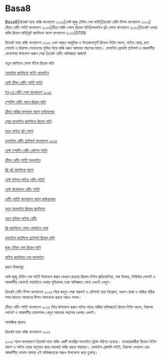 # Basa8
Basa8|ক্রিকেট ম্যাচ বাজি বাংলাদেশ ২০২৫|বেস্ট জুজু টেবিল গেম সাইট|ক্রিকেট বেটিং টিপস বাংলাদেশ ২০২৫|ক্রীড়া বেটিং সাইট বাংলাদেশ ২০২৫|ক্রীড়া বাজি গেমস রিয়েল মানি|অনলাইন স্লট গেমস বাংলাদেশ ২০২৫|ক্রিকেট ওভার বাজি রিয়েল মানি|স্লট ক্যাসিনো অ্যাপ বাংলাদেশ ২০২৫|0708

ক্রিকেট ম্যাচ বাজি বাংলাদেশ ২০২৫ এখন আরও আধুনিক ও উত্তেজনাপূর্ণ! রিয়েল-টাইম অডস, লাইভ স্কোর, দ্রুত পেমেন্ট ও নিরাপদ লেনদেনের সুবিধা নিয়ে বাজি ধরুন আপনার পছন্দের ম্যাচে। মোবাইল ফ্রেন্ডলি প্ল্যাটফর্ম ও আকর্ষণীয় বোনাসসহ উপভোগ করুন সেরা ক্রিকেট বেটিং অভিজ্ঞতা আজই!

নতুন কাসিনো গেমস উইথ রিয়েল মানি

<a href="https://basa23hub.com/">মোবাইল ক্যাসিনো সাইট অনলাইন</a>

<a href="https://basa23hub.net/">বেস্ট ক্রীড়া বেটিং সাইট সাইট</a>

<a href="https://basa23sx.com/">ইন-প্লে বেটিং সেবা বাংলাদেশ ২০২৫</a>

<a href="https://basa23sx.net/">স্পোর্টস বেটিং অ্যাপ রিয়েল মানি</a>

<a href="https://basa23wap.net/">ক্রীড়া বাজির ফলাফল অ্যাপ ডাউনলোড</a>

<a href="https://basa23wap.com/">সেরা অনলাইন ক্যাসিনো রিয়েল মানি</a>

<a href="https://basa23now.net/">নতুন লাইভ স্লট গেমস</a>

<a href="https://basa23pro.com/">মোবাইল বেটিং প্ল্যাটফর্ম বাংলাদেশ ২০২৫</a>

<a href="https://basa23pro.net/">বেস্ট স্পোর্টস বেটিং কৌশল সাইট</a>

<a href="https://basa23vip.net/">ক্রীড়া বেটিং সাইট অনলাইন</a>

<a href="https://basa23us.net/">ফ্রি স্লট ক্যাসিনো অ্যাপ</a>

<a href="https://basa23vip.com/">বেস্ট ফুটবল লাইভ বেটিং সাইট</a>

<a href="https://basa23us.com/">বেস্ট বাস্কেটবল বেটিং সাইট</a>

<a href="https://basa24pc.com/">বেটিং সাইট বাংলাদেশ অ্যাপ ডাউনলোড</a>

<a href="https://basa24pc.net/">নতুন অনলাইন রিয়েল ক্যাসিনো</a>

<a href="https://basa24live.com/">নতুন ফুটবল লাইভ বেটিং</a>

<a href="https://basa24live.net/">ফ্রি ক্যাসিনো গেমস মোবাইল সেবা</a>

<a href="https://basa24uk.com/">মোবাইল ক্যাসিনো প্ল্যাটফর্ম রিয়েল মানি</a>

<a href="https://basa24uk.net/">জুজু টেবিল গেম রিয়েল মানি</a>

<a href="https://basa24hub.com/">লাইভ ক্যাসিনো গেম অনলাইন</a>

প্রধান বিষয়বস্তু:

বেস্ট জুজু টেবিল গেম সাইট উপভোগ করুন যেখানে রয়েছে রিয়েল-টাইম প্রতিযোগিতা, দক্ষ ডিলার, সিকিউর পেমেন্ট ও আকর্ষণীয় বোনাস! মোবাইলে খেলার সুবিধাসহ সেরা অভিজ্ঞতা পেতে এখনই খেলুন।

ক্রিকেট বেটিং টিপস বাংলাদেশ ২০২৫ নিয়ে জানুন সেরা পরামর্শ ও কৌশল! ম্যাচ বিশ্লেষণ, অডস বোঝা ও বাজির সঠিক সময় জানতে আমাদের টিপস আপনাকে করবে আরও সফল।

ক্রীড়া বেটিং সাইট বাংলাদেশ ২০২৫ নিয়ে উপভোগ করুন লাইভ ম্যাচে বাজির অভিজ্ঞতা! রিয়েল টাইম অডস, নিরাপদ পেমেন্ট ও আকর্ষণীয় বোনাসসহ খেলুন আপনার পছন্দের খেলায় এখনই।

সামাজিক প্রভাব:

ক্রিকেট ম্যাচ বাজি বাংলাদেশ ২০২৫

২০২৫ সালে বাংলাদেশে ক্রিকেট ম্যাচ বাজি একটি জনপ্রিয় অনলাইন ট্রেন্ডে পরিণত হয়েছে। ব্যবহারকারীরা রিয়েল-টাইম অডস ও লাইভ স্কোর অনুসরণ করে সহজেই বাজি ধরতে পারছেন। মোবাইল ফ্রেন্ডলি সাইট, নিরাপদ লেনদেন এবং আকর্ষণীয় বোনাস অফার এই অভিজ্ঞতাকে আরও উপভোগ্য করে তুলছে।
